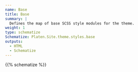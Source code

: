 ```yaml
---
name: Base
title: Base
summary: |
  Defines the map of base SCSS style modules for the theme.
weight: 1
type: schematize
Schematize: Platen.Site.theme.styles.base
outputs:
  - HTML
  - Schematize
---
```


{{% schematize %}}
